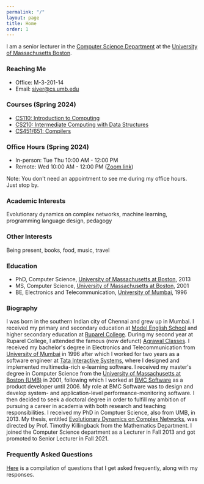 ```yaml
---
permalink: "/"
layout: page
title: Home
order: 1
---
```


I am a senior lecturer in the [Computer Science Department](http://www.cs.umb.edu) at the [University of Massachusetts Boston](http://www.umb.edu).

### Reaching Me

- Office: M-3-201-14
- Email: [siyer@cs.umb.edu](mailto://siyer@cs.umb.edu)

### Courses (Spring 2024)

- [CS110: Introduction to Computing](/cs110)
- [CS210: Intermediate Computing with Data Structures](/cs210)
- [CS451/651: Compilers](/cs451)

### Office Hours (Spring 2024)

- In-person: Tue Thu 10:00 AM - 12:00 PM
- Remote: Wed 10:00 AM - 12:00 PM ([Zoom link](https://umassboston.zoom.us/j/8790346943?pwd=N1VCR0RnbnJhNVpBZEprbmdFcVF0Zz09))

Note: You don't need an appointment to see me during my office hours. Just stop by.

### Academic Interests

Evolutionary dynamics on complex networks, machine learning, programming language design, pedagogy

### Other Interests

Being present, books, food, music, travel

### Education

- PhD, Computer Science, [University of Massachusetts at Boston](http://www.umb.edu), 2013
- MS, Computer Science, [University of Massachusetts at Boston](http://www.umb.edu), 2001
- BE, Electronics and Telecommunication, [University of Mumbai](https://mu.ac.in), 1996

### Biography

I was born in the southern Indian city of Chennai and grew up in Mumbai. I received my primary and secondary education at [Model English School](http://goo.gl/maps/JIxgN) and higher secondary education at [Ruparel College](http://www.ruparel.edu/). During my second year at Ruparel College, I attended the famous (now defunct) [Agrawal Classes](http://timesofindia.indiatimes.com/city/mumbai/Coaching-centre-downs-shutters-after-57-years/articleshow/7187553.cms). I received my bachelor's degree in Electronics and Telecommunication from [University of Mumbai](https://mu.ac.in) in 1996 after which I worked for two years as a software engineer at [Tata Interactive Systems](http://www.tatainteractive.com/), where I designed and implemented multimedia-rich e-learning software. I received my master's degree in Computer Science from the [University of Massachusetts at Boston (UMB)](http://www.umb.edu) in 2001, following which I worked at [BMC Software](http://www.bmcsoftware.com/) as a product developer until 2006. My role at BMC Software was to design and develop system- and application-level performance-monitoring software. I then decided to seek a doctoral degree in order to fulfill my ambition of pursuing a career in academia with both research and teaching responsibilities. I received my PhD in Comptuer Science, also from UMB, in 2013. My thesis, entitled [Evolutionary Dynamics on Complex Networks](http://scholarworks.umb.edu/doctoral_dissertations/113), was directed by Prof. Timothy Killingback from the Mathematics Department. I joined the Computer Science department as a Lecturer in Fall 2013 and got promoted to Senior Lecturer in Fall 2021.

### Frequently Asked Questions

[Here](/faq.html) is a compilation of questions that I get asked frequently, along with my responses.
